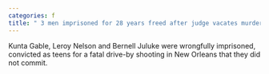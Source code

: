 ```yaml
---
categories: f
title: " 3 men imprisoned for 28 years freed after judge vacates murder convictions"
---
```

Kunta Gable, Leroy Nelson and Bernell Juluke were wrongfully imprisoned, convicted as teens for a fatal drive-by shooting in New Orleans that they did not commit.